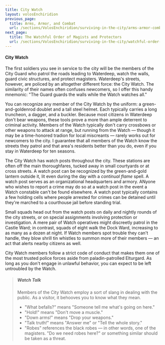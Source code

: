 ```yaml
---
title: City Watch
layout: volosEnchiridion
previous_page:
  title: Arms, Armor, and Combat
  url: /sections/VolosEnchiridion/surviving-in-the-city/arms-armor-combat.html
next_page:
  title: The Watchful Order of Magists and Protectors
  url: /sections/VolosEnchiridion/surviving-in-the-city/watchful-order-magists-protectors.html
---
```


#### City Watch

The first soldiers you see in service to the city will be the members of the City Guard who patrol the roads leading to Waterdeep, watch the walls, guard civic structures, and protect magisters. Waterdeep's streets, however, are policed by an altogether different force: the City Watch. The similarity of their names often confuses newcomers, so I offer this handy mnemonic: "The Guard guards the walls while the Watch watches all."

You can recognize any member of the City Watch by the uniform: a green-and-goldenrod doublet and a tall steel helmet. Each typically carries a long truncheon, a dagger, and a buckler. Because most citizens in Waterdeep don't bear weapons, these tools prove a more than ample deterrent to criminal activity. Members of the Watch typically don't carry crossbows or other weapons to attack at range, but running from the Watch &mdash; though it may be a time-honored tradion for local miscreants &mdash; rarely works out for newcomers to the city. I guarantee that all members of the Watch know the streets they patrol and that area's residents better than you do, even if you stay in Waterdeep for ten seasons.

The City Watch has watch posts throughout the city. These stations are often off the main thoroughfares, tucked away in small courtyards or at cross streets. A watch post can be recognized by the green-and-gold lantern outside it, lit even during the day with a _continual flame_ spell. A watch post serves as an organizational headquarters and armory. ANyone who wishes to report a crime may do so at a watch post in the event a Watch constable can't be found elsewhere. A watch post typically contains a few holding cells where people arrested for crimes can be detained until they're marched to a courthouse jail before standing trial.

Small squads head out from the watch posts on daily and nightly rounds of the city streets, or on special assignments involving protection or investigation. A mere pair of Watch operatives might discreetly patrol in the Castle Ward; in contrast, squads of eight walk the Dock Ward, increasing to as many as a dozen at night. If Watch members spot trouble they can't handle, they blow shrill tin whistles to summon more of their members &mdash; an act that alerts nearby citizens as well.

City Watch members follow a strict code of conduct that makes them one of the most trusted police forces aside from paladin-patrolled Elturgard. As long as you don't engage in unlawful behavior, you can expect to be left untroubled by the Watch.

> ##### Watch Talk
>
> Members of the City Watch employ a sort of slang in dealing with the public. As a visitor, it behooves you to know what they mean.
>
> - "What befalls?" means "Someone tell me what's going on here."
> - "Hold!" means "Don't move a muscle."
> - "Down arms!" means "Drop your weapons."
> - "Talk truth!" means "Answer me" or "Tell the whole story."
> - "Robes" references the black robes &mdash; in other words, one of the magisters. "Do we need robes here?" or something similar should be taken as a threat.

